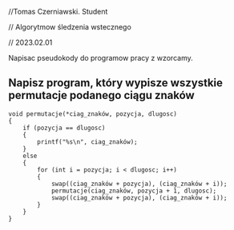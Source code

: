 //Tomas Czerniawski. Student

// Algorytmow śledzenia wstecznego

// 2023.02.01


Napisac pseudokody do programow pracy z wzorcamy.

## Napisz program, który wypisze wszystkie permutacje podanego ciągu znaków

```
void permutacje(*ciag_znaków, pozycja, dlugosc)
{
    if (pozycja == dlugosc)
    {
        printf("%s\n", ciag_znaków);
    }
    else
    {
        for (int i = pozycja; i < dlugosc; i++)
        {
            swap((ciag_znaków + pozycja), (ciag_znaków + i));
            permutacje(ciag_znaków, pozycja + 1, dlugosc);
            swap((ciag_znaków + pozycja), (ciag_znaków + i));
        }
    }
}
```
